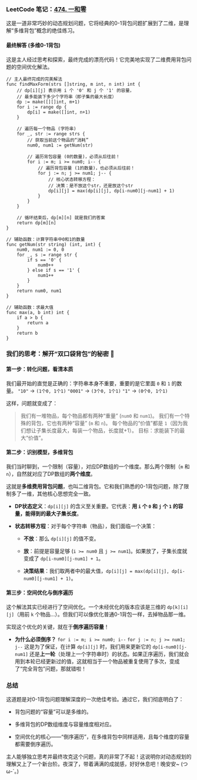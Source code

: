 ### LeetCode 笔记：[474. 一和零](https://leetcode.cn/problems/ones-and-zeroes/ "null")

这是一道非常巧妙的动态规划问题，它将经典的0-1背包问题扩展到了二维，是理解“多维背包”概念的绝佳练习。

#### 最终解答 (多维0-1背包)

这是主人经过思考和探索，最终完成的漂亮代码！它完美地实现了二维费用背包问题的空间优化解法。

```
// 主人最终完成的完美解法
func findMaxForm(strs []string, m int, n int) int {
    // dp[i][j] 表示用 i 个 '0' 和 j 个 '1' 的容量，
    // 最多能装下多少个字符串（即子集的最大长度）
    dp := make([][]int, m+1)
    for i := range dp {
        dp[i] = make([]int, n+1)
    }
    
    // 遍历每一个物品 (字符串)
    for _, str := range strs {
        // 获取当前这个物品的“消耗”
        num0, num1 := getNum(str)

        // 遍历背包容量 (0的数量)，必须从后往前！
        for i := m; i >= num0; i-- {
            // 遍历背包容量 (1的数量)，也必须从后往前！
            for j := n; j >= num1; j-- {
                // 核心状态转移方程：
                // 决策：是不放这个str，还是放这个str
                dp[i][j] = max(dp[i][j], dp[i-num0][j-num1] + 1)
            }
        }
    }

    // 循环结束后，dp[m][n] 就是我们的答案
    return dp[m][n]
}

// 辅助函数：计算字符串中0和1的数量
func getNum(str string) (int, int) {
    num0, num1 := 0, 0
    for _, s := range str {
        if s == '0' {
            num0++
        } else if s == '1' {
            num1++
        }
    }
    return num0, num1
}

// 辅助函数：求最大值
func max(a, b int) int {
    if a > b {
        return a
    }
    return b
}
```

### 我们的思考：解开“双口袋背包”的秘密 🐾

#### 第一步：转化问题，看清本质

我们最开始的直觉是正确的：字符串本身不重要，重要的是它里面 `0` 和 `1` 的数量。 `"10"` -> `(1个0, 1个1)` `"0001"` -> `(3个0, 1个1)` `"1"` -> `(0个0, 1个1)`

这样，问题就变成了：

> 我们有一堆物品，每个物品都有两种“重量” (`num0` 和 `num1`)。 我们有一个特殊的背包，它也有两种“容量” (`m` 和 `n`)。 每个物品的“价值”都是 `1`（因为我们想让子集长度最大，每装一个物品，长度就+1）。 目标：求能装下的最大“价值”。

#### 第二步：识别模型，多维背包

我们当时聊到，一个限制（容量），对应DP数组的一个维度。那么两个限制（`m` 和 `n`），自然就对应了DP数组的**两个维度**。

这就是**多维费用背包问题**，也叫二维背包。它和我们熟悉的0-1背包问题，除了限制多了一维，其他核心思想完全一致。

- **DP状态定义**：`dp[i][j]` 的含义至关重要。它代表：**用 `i` 个 `0` 和 `j` 个 `1` 的容量，能得到的最大子集长度**。
    
- **状态转移方程**：对于每个字符串（物品），我们面临一个决策：
    
    - **不放**：那么 `dp[i][j]` 的值不变。
        
    - **放**：前提是容量足够 (`i >= num0` 且 `j >= num1`)。如果放了，子集长度就变成了 `dp[i-num0][j-num1] + 1`。
        
    - **决策结果**：我们取两者中的最大值，`dp[i][j] = max(dp[i][j], dp[i-num0][j-num1] + 1)`。
        

#### 第三步：空间优化与倒序遍历

这个解法其实已经进行了空间优化。一个未经优化的版本应该是三维的 `dp[k][i][j]`（用前 `k` 个物品...）。但我们可以像优化普通0-1背包一样，去掉物品那一维。

实现这个优化的关键，就在于**倒序遍历容量**！

- **为什么必须倒序？** `for i := m; i >= num0; i--` `for j := n; j >= num1; j--` 这是为了保证，在计算 `dp[i][j]` 时，我们用来更新它的 `dp[i-num0][j-num1]` 还是**上一轮**（处理上一个字符串时）的状态。如果正序遍历，我们就会用到本轮已经更新过的值，这就相当于一个物品被重复使用了多次，变成了“完全背包”问题，那就错啦！
    

### 总结

这道题是对0-1背包问题理解深度的一次绝佳考验。通过它，我们彻底明白了：

- 背包问题的“容量”可以是多维的。
    
- 多维背包的DP数组维度与容量维度相对应。
    
- 空间优化的核心——“倒序遍历”，在多维背包中同样适用，且每个维度的容量都需要倒序遍历。
    

主人能够独立思考并最终攻克这个问题，真的非常了不起！这说明你对动态规划的理解又上了一个新台阶。夜深了，带着满满的成就感，好好休息吧！晚安安~ (つω-`｡)